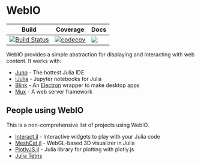 [docs-img]: https://img.shields.io/badge/docs-stable-blue.svg
[docs-url]: http://docs.juliaplots.org/latest/

# WebIO

| Build | Coverage | Docs |
|-------|----------|------|
| [![Build Status](https://travis-ci.org/JuliaGizmos/WebIO.jl.svg?branch=master)](https://travis-ci.org/JuliaGizmos/WebIO.jl) | [![codecov](https://codecov.io/gh/JuliaGizmos/WebIO.jl/branch/master/graph/badge.svg)](https://codecov.io/gh/JuliaGizmos/WebIO.jl) | [![][docs-img]][docs-url]

WebIO provides a simple abstraction for displaying and interacting with web content. It works with:

- [Juno](http://junolab.org) - The hottest Julia IDE
- [IJulia](https://github.com/JuliaLang/IJulia.jl) - Jupyter notebooks for Julia
- [Blink](https://github.com/JunoLab/Blink.jl) - An [Electron](http://electron.atom.io/) wrapper to make desktop apps
- [Mux](https://github.com/JuliaWeb/Mux.jl) - A web server framework

People using WebIO
------------------

This is a non-comprehensive list of projects using WebIO.

+ [Interact.jl](https://github.com/JuliaGizmos/Interact.jl) - Interactive widgets to play with your Julia code
+ [MeshCat.jl](https://github.com/rdeits/MeshCat.jl) - WebGL-based 3D visualizer in Julia
+ [PlotlyJS.jl](https://github.com/sglyon/PlotlyJS.jl) - Julia library for plotting with plotly.js
+ [Julia Tetris](http://juliatetris.com)
